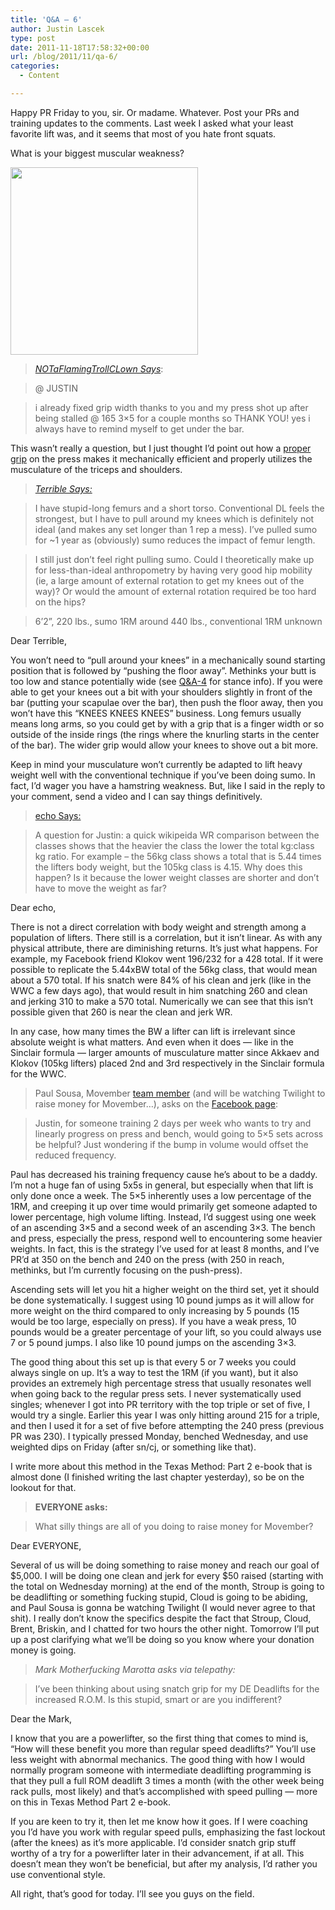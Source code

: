 ```yaml
---
title: 'Q&A – 6'
author: Justin Lascek
type: post
date: 2011-11-18T17:58:32+00:00
url: /blog/2011/11/qa-6/
categories:
  - Content

---
```

Happy PR Friday to you, sir. Or madame. Whatever. Post your PRs and training updates to the comments. Last week I asked what your least favorite lift was, and it seems that most of you hate front squats.
  
What is your biggest muscular weakness?
  


[<img data-attachment-id="5778" data-permalink="/blog/2011/11/qa-6/free-mustache/" data-orig-file="/2011/11/free-mustache.png" data-orig-size="300,300" data-comments-opened="1" data-image-meta="{&quot;aperture&quot;:&quot;0&quot;,&quot;credit&quot;:&quot;&quot;,&quot;camera&quot;:&quot;&quot;,&quot;caption&quot;:&quot;&quot;,&quot;created_timestamp&quot;:&quot;0&quot;,&quot;copyright&quot;:&quot;&quot;,&quot;focal_length&quot;:&quot;0&quot;,&quot;iso&quot;:&quot;0&quot;,&quot;shutter_speed&quot;:&quot;0&quot;,&quot;title&quot;:&quot;&quot;}" data-image-title="free-mustache" data-image-description="" data-medium-file="/2011/11/free-mustache.png" data-large-file="/2011/11/free-mustache.png" src="/2011/11/free-mustache.png" alt="" title="free-mustache" width="300" height="300" class="aligncenter size-full wp-image-5778" />][1]

> <a href="/blog/2011/11/veterans-day-qa-5/#comment-20794" target="_blank"><em>NOTaFlamingTrollCLown Says</em></a>:
  
> 
  
> @ JUSTIN
  
> i already fixed grip width thanks to you and my press shot up after being stalled @ 165 3×5 for a couple months so THANK YOU! yes i always have to remind myself to get under the bar.

This wasn&#8217;t really a question, but I just thought I&#8217;d point out how a <a href="/blog/2011/10/pressing-a-dead-horse/" target="_blank">proper grip</a> on the press makes it mechanically efficient and properly utilizes the musculature of the triceps and shoulders.
  


> _<a href="/blog/2011/11/mens-wwc-stuff/#comment-20756" target="_blank">Terrible Says:</a>_
  
> 
  
> I have stupid-long femurs and a short torso. Conventional DL feels the strongest, but I have to pull around my knees which is definitely not ideal (and makes any set longer than 1 rep a mess). I’ve pulled sumo for ~1 year as (obviously) sumo reduces the impact of femur length.
  
> 
  
> I still just don’t feel right pulling sumo. Could I theoretically make up for less-than-ideal anthropometry by having very good hip mobility (ie, a large amount of external rotation to get my knees out of the way)? Or would the amount of external rotation required be too hard on the hips?
  
> 
  
> 6’2”, 220 lbs., sumo 1RM around 440 lbs., conventional 1RM unknown

Dear Terrible,
  

  
You won&#8217;t need to &#8220;pull around your knees&#8221; in a mechanically sound starting position that is followed by &#8220;pushing the floor away&#8221;. Methinks your butt is too low and stance potentially wide (see <a href="/blog/2011/11/04/" target="_blank">Q&A-4</a> for stance info). If you were able to get your knees out a bit with your shoulders slightly in front of the bar (putting your scapulae over the bar), then push the floor away, then you won&#8217;t have this &#8220;KNEES KNEES KNEES&#8221; business. Long femurs usually means long arms, so you could get by with a grip that is a finger width or so outside of the inside rings (the rings where the knurling starts in the center of the bar). The wider grip would allow your knees to shove out a bit more.
  

  
Keep in mind your musculature won&#8217;t currently be adapted to lift heavy weight well with the conventional technique if you&#8217;ve been doing sumo. In fact, I&#8217;d wager you have a hamstring weakness. But, like I said in the reply to your comment, send a video and I can say things definitively.
  


> <a href="/blog/2011/11/mens-wwc-stuff/#comment-20762" target="_blank">echo Says:</a>
  
> 
  
> A question for Justin: a quick wikipeida WR comparison between the classes shows that the heavier the class the lower the total kg:class kg ratio. For example – the 56kg class shows a total that is 5.44 times the lifters body weight, but the 105kg class is 4.15. Why does this happen? Is it because the lower weight classes are shorter and don’t have to move the weight as far?

Dear echo,
  

  
There is not a direct correlation with body weight and strength among a population of lifters. There still is a correlation, but it isn&#8217;t linear. As with any physical attribute, there are diminishing returns. It&#8217;s just what happens. For example, my Facebook friend Klokov went 196/232 for a 428 total. If it were possible to replicate the 5.44xBW total of the 56kg class, that would mean about a 570 total. If his snatch were 84% of his clean and jerk (like in the WWC a few days ago), that would result in him snatching 260 and clean and jerking 310 to make a 570 total. Numerically we can see that this isn&#8217;t possible given that 260 is near the clean and jerk WR.
  

  
In any case, how many times the BW a lifter can lift is irrelevant since absolute weight is what matters. And even when it does &#8212; like in the Sinclair formula &#8212; larger amounts of musculature matter since Akkaev and Klokov (105kg lifters) placed 2nd and 3rd respectively in the Sinclair formula for the WWC.
  


> Paul Sousa, Movember <a href="http://us.movember.com/mospace/1717504/" target="_blank">team member</a> (and will be watching Twilight to raise money for Movember&#8230;), asks on the <a href="http://www.facebook.com/70sBig" target="_blank">Facebook page</a>:
  
> 
  
> Justin, for someone training 2 days per week who wants to try and linearly progress on press and bench, would going to 5&#215;5 sets across be helpful? Just wondering if the bump in volume would offset the reduced frequency.

Paul has decreased his training frequency cause he&#8217;s about to be a daddy. I&#8217;m not a huge fan of using 5x5s in general, but especially when that lift is only done once a week. The 5&#215;5 inherently uses a low percentage of the 1RM, and creeping it up over time would primarily get someone adapted to lower percentage, high volume lifting. Instead, I&#8217;d suggest using one week of an ascending 3&#215;5 and a second week of an ascending 3&#215;3. The bench and press, especially the press, respond well to encountering some heavier weights. In fact, this is the strategy I&#8217;ve used for at least 8 months, and I&#8217;ve PR&#8217;d at 350 on the bench and 240 on the press (with 250 in reach, methinks, but I&#8217;m currently focusing on the push-press).
  

  
Ascending sets will let you hit a higher weight on the third set, yet it should be done systematically. I suggest using 10 pound jumps as it will allow for more weight on the third compared to only increasing by 5 pounds (15 would be too large, especially on press). If you have a weak press, 10 pounds would be a greater percentage of your lift, so you could always use 7 or 5 pound jumps. I also like 10 pound jumps on the ascending 3&#215;3.
  

  
The good thing about this set up is that every 5 or 7 weeks you could always single on up. It&#8217;s a way to test the 1RM (if you want), but it also provides an extremely high percentage stress that usually resonates well when going back to the regular press sets. I never systematically used singles; whenever I got into PR territory with the top triple or set of five, I would try a single. Earlier this year I was only hitting around 215 for a triple, and then I used it for a set of five before attempting the 240 press (previous PR was 230). I typically pressed Monday, benched Wednesday, and use weighted dips on Friday (after sn/cj, or something like that).
  

  
I write more about this method in the Texas Method: Part 2 e-book that is almost done (I finished writing the last chapter yesterday), so be on the lookout for that.
  


> **EVERYONE asks:**
  
> 
  
> What silly things are all of you doing to raise money for Movember?

Dear EVERYONE,
  

  
Several of us will be doing something to raise money and reach our goal of $5,000. I will be doing one clean and jerk for every $50 raised (starting with the total on Wednesday morning) at the end of the month, Stroup is going to be deadlifting or something fucking stupid, Cloud is going to be abiding, and Paul Sousa is gonna be watching Twilight (I would never agree to that shit). I really don&#8217;t know the specifics despite the fact that Stroup, Cloud, Brent, Briskin, and I chatted for two hours the other night. Tomorrow I&#8217;ll put up a post clarifying what we&#8217;ll be doing so you know where your donation money is going.
  


> _Mark Motherfucking Marotta asks via telepathy:_
  
> 
  
> I&#8217;ve been thinking about using snatch grip for my DE Deadlifts for the increased R.O.M. Is this stupid, smart or are you indifferent?

Dear the Mark,
  

  
I know that you are a powerlifter, so the first thing that comes to mind is, &#8220;How will these benefit you more than regular speed deadlifts?&#8221; You&#8217;ll use less weight with abnormal mechanics. The good thing with how I would normally program someone with intermediate deadlifting programming is that they pull a full ROM deadlift 3 times a month (with the other week being rack pulls, most likely) and that&#8217;s accomplished with speed pulling &#8212; more on this in Texas Method Part 2 e-book.
  

  
If you are keen to try it, then let me know how it goes. If I were coaching you I&#8217;d have you work with regular speed pulls, emphasizing the fast lockout (after the knees) as it&#8217;s more applicable. I&#8217;d consider snatch grip stuff worthy of a try for a powerlifter later in their advancement, if at all. This doesn&#8217;t mean they won&#8217;t be beneficial, but after my analysis, I&#8217;d rather you use conventional style. 

All right, that&#8217;s good for today. I&#8217;ll see you guys on the field.

 [1]: /2011/11/free-mustache.png
